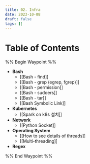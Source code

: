 ```yaml
---
title: 02. Infra
date: 2023-10-08
draft: false
tags: []
---
```

# Table of Contents
%% Begin Waypoint %%
- **Bash**
	- [[Bash - find]]
	- [[Bash - grep (egrep, fgrep)]]
	- [[Bash - permission]]
	- [[Bash - sudoers]]
	- [[Bash - tar]]
	- [[Bash Symbolic Link]]
- **Kubernetes**
	- [[Spark on k8s 설치]]
- **Network**
	- [[Python Socket]]
- **Operating System**
	- [[How to see details of threads]]
	- [[Multi-threading]]
- **Regex**

%% End Waypoint %%